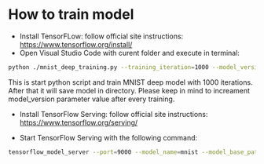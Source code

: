 # How to train model

- Install TensorFLow: follow official site instructions: https://www.tensorflow.org/install/
- Open Visual Studio Code with curent folder and execute in terminal: 

```sh
python ./mnist_deep_training.py --training_iteration=1000 --model_version=1 "Model Training Folder Path"
```

This is start python script and train MNIST deep model with 1000 iterations. After that it will save model in directory. Please keep in mind to increament model_version parameter value after every training.

- Install TensorFlow Serving: follow official site instructions: https://www.tensorflow.org/serving/

- Start TensorFlow Serving with the following command: 

```sh
tensorflow_model_server --port=9000 --model_name=mnist --model_base_path="odel Training Folder Path"
```
